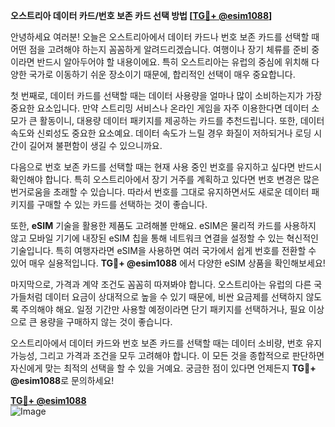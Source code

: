 **오스트리아 데이터 카드/번호 보존 카드 선택 방법 [[TG💪+ @esim1088](https://t.me/s/esim1088)]**

안녕하세요 여러분! 오늘은 오스트리아에서 데이터 카드나 번호 보존 카드를 선택할 때 어떤 점을 고려해야 하는지 꼼꼼하게 알려드리겠습니다. 여행이나 장기 체류를 준비 중이라면 반드시 알아두어야 할 내용이에요. 특히 오스트리아는 유럽의 중심에 위치해 다양한 국가로 이동하기 쉬운 장소이기 때문에, 합리적인 선택이 매우 중요합니다.

첫 번째로, 데이터 카드를 선택할 때는 데이터 사용량을 얼마나 많이 소비하는지가 가장 중요한 요소입니다. 만약 스트리밍 서비스나 온라인 게임을 자주 이용한다면 데이터 소모가 큰 활동이니, 대용량 데이터 패키지를 제공하는 카드를 추천드립니다. 또한, 데이터 속도와 신뢰성도 중요한 요소예요. 데이터 속도가 느릴 경우 화질이 저하되거나 로딩 시간이 길어져 불편함이 생길 수 있으니까요.

다음으로 번호 보존 카드를 선택할 때는 현재 사용 중인 번호를 유지하고 싶다면 반드시 확인해야 합니다. 특히 오스트리아에서 장기 거주를 계획하고 있다면 번호 변경은 많은 번거로움을 초래할 수 있습니다. 따라서 번호를 그대로 유지하면서도 새로운 데이터 패키지를 구매할 수 있는 카드를 선택하는 것이 좋습니다.

또한, **eSIM** 기술을 활용한 제품도 고려해볼 만해요. eSIM은 물리적 카드를 사용하지 않고 모바일 기기에 내장된 eSIM 칩을 통해 네트워크 연결을 설정할 수 있는 혁신적인 기술입니다. 특히 여행자라면 eSIM을 사용하면 여러 국가에서 쉽게 번호를 전환할 수 있어 매우 실용적입니다. **TG💪+ @esim1088** 에서 다양한 eSIM 상품을 확인해보세요!

마지막으로, 가격과 계약 조건도 꼼꼼히 따져봐야 합니다. 오스트리아는 유럽의 다른 국가들처럼 데이터 요금이 상대적으로 높을 수 있기 때문에, 비싼 요금제를 선택하지 않도록 주의해야 해요. 일정 기간만 사용할 예정이라면 단기 패키지를 선택하거나, 필요 이상으로 큰 용량을 구매하지 않는 것이 좋습니다.

오스트리아에서 데이터 카드와 번호 보존 카드를 선택할 때는 데이터 소비량, 번호 유지 가능성, 그리고 가격과 조건을 모두 고려해야 합니다. 이 모든 것을 종합적으로 판단하면 자신에게 맞는 최적의 선택을 할 수 있을 거예요. 궁금한 점이 있다면 언제든지 **TG💪+ @esim1088**로 문의하세요!

**[TG💪+ @esim1088](https://t.me/s/esim1088)**  
![Image](https://i.postimg.cc/Y0z9fWf4/image.png)